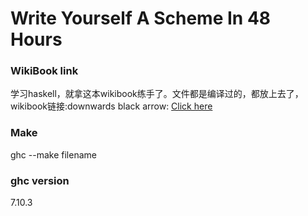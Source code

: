 Write Yourself A Scheme In 48 Hours
===================================

### WikiBook link

学习haskell，就拿这本wikibook练手了。文件都是编译过的，都放上去了，wikibook链接:downwards black arrow:
[Click here](https://en.wikibooks.org/wiki/Write_Yourself_a_Scheme_in_48_Hours/Building_a_REPL)

### Make
ghc --make filename

### ghc version
7.10.3
